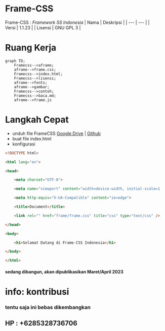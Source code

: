 # Frame-CSS
Frame-CSS : _Framework SS Indonesia_
| Nama | Deskripsi |
| --- | --- |
| Versi | 1.1.23 | 
| Lisensi | GNU GPL 3 |
# Ruang Kerja
```mermaid
graph TD;
    Framecss-->aframe;
    aframe-->frame.css;
    Framecss-->index.html;
    Framecss-->lisensi;
    aframe-->fonts;
    aframe-->gambar;
    Framecss-->contoh;
    Framecss-->baca.md;
    aframe-->frame.js
```

# Langkah Cepat
- unduh file FrameCSS [Google Drive](https://google.drive.com) | [Github](https://github.com/nelsenpro/aframe)
- buat file index.html
- konfigurasi 
```html
<!DOCTYPE html>

<html lang="en">

<head>

    <meta charset="UTF-8">

    <meta name="viewport" content="width=device-width, initial-scale=1.0">

    <meta http-equiv="X-UA-Compatible" content="ie=edge">

    <title>Document</title>

    <link rel="" href="frame/frame.css" title="css" type="text/css" />

</head>

<body>

    <h1>Selamat Datang di Frame-CSS Indonesia</h1>

</body>

</html>
```

<!-- Text -->
#### sedang dibangun, akan dipublikasikan Maret/April 2023
# info: kontribusi 
<!-- Text -->
### tentu saja ini bebas dikembangkan
## HP : +6285328736706
<!-- Text -->
<!-- Text -->

